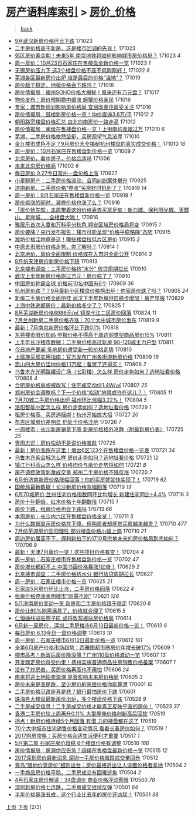 [房产语料库索引](../../README.md)  > [房价_价格](房价_价格.md)
====
> [back](../README.md)

- [9月武汉新房价格环比下跌](http://jkwz.applinzi.com/ittc/7027757280077022225.html#9%E6%9C%88%E6%AD%A6%E6%B1%89%E6%96%B0%E6%88%BF%E4%BB%B7%E6%A0%BC%E7%8E%AF%E6%AF%94%E4%B8%8B%E8%B7%8C) 171023  
- [二手房价格高于新房，这是楼市回调的先兆！](http://jkwz.applinzi.com/ittc/7027685170394694673.html#%E4%BA%8C%E6%89%8B%E6%88%BF%E4%BB%B7%E6%A0%BC%E9%AB%98%E4%BA%8E%E6%96%B0%E6%88%BF%EF%BC%8C%E8%BF%99%E6%98%AF%E6%A5%BC%E5%B8%82%E5%9B%9E%E8%B0%83%E7%9A%84%E5%85%88%E5%85%86%EF%BC%81) 171023  
- [郊区房价黄金期！未来5年 南京地铁将如何影响城市房价格局？](http://jkwz.applinzi.com/ittc/7027655320967578641.html#%E9%83%8A%E5%8C%BA%E6%88%BF%E4%BB%B7%E9%BB%84%E9%87%91%E6%9C%9F%EF%BC%81%E6%9C%AA%E6%9D%A55%E5%B9%B4+%E5%8D%97%E4%BA%AC%E5%9C%B0%E9%93%81%E5%B0%86%E5%A6%82%E4%BD%95%E5%BD%B1%E5%93%8D%E5%9F%8E%E5%B8%82%E6%88%BF%E4%BB%B7%E6%A0%BC%E5%B1%80%EF%BC%9F) 171023 *4* 
- [周一房价：10月23日石家庄在售楼盘全新价格一览](http://jkwz.applinzi.com/ittc/7027566960731227153.html#%E5%91%A8%E4%B8%80%E6%88%BF%E4%BB%B7%EF%BC%9A10%E6%9C%8823%E6%97%A5%E7%9F%B3%E5%AE%B6%E5%BA%84%E5%9C%A8%E5%94%AE%E6%A5%BC%E7%9B%98%E5%85%A8%E6%96%B0%E4%BB%B7%E6%A0%BC%E4%B8%80%E8%A7%88) 171023 *1* 
- [无锡房价压力下 这3个楼盘价格不高不低刚刚好！](http://jkwz.applinzi.com/ittc/7027169019256374289.html#%E6%97%A0%E9%94%A1%E6%88%BF%E4%BB%B7%E5%8E%8B%E5%8A%9B%E4%B8%8B+%E8%BF%993%E4%B8%AA%E6%A5%BC%E7%9B%98%E4%BB%B7%E6%A0%BC%E4%B8%8D%E9%AB%98%E4%B8%8D%E4%BD%8E%E5%88%9A%E5%88%9A%E5%A5%BD%EF%BC%81) 171022 *8* 
- [芜湖各区最新房价出炉 谁是最后的价格“洼地”？](http://jkwz.applinzi.com/ittc/7026064541656548369.html#%E8%8A%9C%E6%B9%96%E5%90%84%E5%8C%BA%E6%9C%80%E6%96%B0%E6%88%BF%E4%BB%B7%E5%87%BA%E7%82%89+%E8%B0%81%E6%98%AF%E6%9C%80%E5%90%8E%E7%9A%84%E4%BB%B7%E6%A0%BC%E2%80%9C%E6%B4%BC%E5%9C%B0%E2%80%9D%EF%BC%9F) 171019  
- [房价趋于稳定，地板价格会下跌吗？](http://jkwz.applinzi.com/ittc/7025733122136736785.html#%E6%88%BF%E4%BB%B7%E8%B6%8B%E4%BA%8E%E7%A8%B3%E5%AE%9A%EF%BC%8C%E5%9C%B0%E6%9D%BF%E4%BB%B7%E6%A0%BC%E4%BC%9A%E4%B8%8B%E8%B7%8C%E5%90%97%EF%BC%9F) 171018  
- [房价情报局：福州SOHO价格大揭秘！原来还有万元盘？](http://jkwz.applinzi.com/ittc/7025457055761171473.html#%E6%88%BF%E4%BB%B7%E6%83%85%E6%8A%A5%E5%B1%80%EF%BC%9A%E7%A6%8F%E5%B7%9ESOHO%E4%BB%B7%E6%A0%BC%E5%A4%A7%E6%8F%AD%E7%A7%98%EF%BC%81%E5%8E%9F%E6%9D%A5%E8%BF%98%E6%9C%89%E4%B8%87%E5%85%83%E7%9B%98%EF%BC%9F) 171017  
- [物价发布：房价预期稳中缓涨 螃蟹价格亲民](http://jkwz.applinzi.com/ittc/7025091469910754320.html#%E7%89%A9%E4%BB%B7%E5%8F%91%E5%B8%83%EF%BC%9A%E6%88%BF%E4%BB%B7%E9%A2%84%E6%9C%9F%E7%A8%B3%E4%B8%AD%E7%BC%93%E6%B6%A8+%E8%9E%83%E8%9F%B9%E4%BB%B7%E6%A0%BC%E4%BA%B2%E6%B0%91) 171016  
- [专家：城市新规划影响房价格局 宜居改善住房受关注](http://jkwz.applinzi.com/ittc/7024963905670087696.html#%E4%B8%93%E5%AE%B6%EF%BC%9A%E5%9F%8E%E5%B8%82%E6%96%B0%E8%A7%84%E5%88%92%E5%BD%B1%E5%93%8D%E6%88%BF%E4%BB%B7%E6%A0%BC%E5%B1%80+%E5%AE%9C%E5%B1%85%E6%94%B9%E5%96%84%E4%BD%8F%E6%88%BF%E5%8F%97%E5%85%B3%E6%B3%A8) 171016  
- [房价情报局：鼓楼新房价格一览！均价直逼3.6万/平](http://jkwz.applinzi.com/ittc/7023573095531676689.html#%E6%88%BF%E4%BB%B7%E6%83%85%E6%8A%A5%E5%B1%80%EF%BC%9A%E9%BC%93%E6%A5%BC%E6%96%B0%E6%88%BF%E4%BB%B7%E6%A0%BC%E4%B8%80%E8%A7%88%EF%BC%81%E5%9D%87%E4%BB%B7%E7%9B%B4%E9%80%BC3.6%E4%B8%87%2F%E5%B9%B3) 171012 *2* 
- [朝阳路旁楼盘价格汇总 由北向南房价一路走高](http://jkwz.applinzi.com/ittc/7023335017978266640.html#%E6%9C%9D%E9%98%B3%E8%B7%AF%E6%97%81%E6%A5%BC%E7%9B%98%E4%BB%B7%E6%A0%BC%E6%B1%87%E6%80%BB+%E7%94%B1%E5%8C%97%E5%90%91%E5%8D%97%E6%88%BF%E4%BB%B7%E4%B8%80%E8%B7%AF%E8%B5%B0%E9%AB%98) 171012  
- [房价情报局：闽侯在售楼盘价格一览！上街南屿涨幅过万](http://jkwz.applinzi.com/ittc/7022859161359090705.html#%E6%88%BF%E4%BB%B7%E6%83%85%E6%8A%A5%E5%B1%80%EF%BC%9A%E9%97%BD%E4%BE%AF%E5%9C%A8%E5%94%AE%E6%A5%BC%E7%9B%98%E4%BB%B7%E6%A0%BC%E4%B8%80%E8%A7%88%EF%BC%81%E4%B8%8A%E8%A1%97%E5%8D%97%E5%B1%BF%E6%B6%A8%E5%B9%85%E8%BF%87%E4%B8%87) 171010 *6* 
- [芜湖，二手房价格依然坚挺，买房观望气息浓厚](http://jkwz.applinzi.com/ittc/7022773450643604497.html#%E8%8A%9C%E6%B9%96%EF%BC%8C%E4%BA%8C%E6%89%8B%E6%88%BF%E4%BB%B7%E6%A0%BC%E4%BE%9D%E7%84%B6%E5%9D%9A%E6%8C%BA%EF%BC%8C%E4%B9%B0%E6%88%BF%E8%A7%82%E6%9C%9B%E6%B0%94%E6%81%AF%E6%B5%93%E5%8E%9A) 171010  
- [金九楼市成色不足？9月房价大全揭秘杭州楼盘的真实成交价格！](http://jkwz.applinzi.com/ittc/7022736566664037393.html#%E9%87%91%E4%B9%9D%E6%A5%BC%E5%B8%82%E6%88%90%E8%89%B2%E4%B8%8D%E8%B6%B3%EF%BC%9F9%E6%9C%88%E6%88%BF%E4%BB%B7%E5%A4%A7%E5%85%A8%E6%8F%AD%E7%A7%98%E6%9D%AD%E5%B7%9E%E6%A5%BC%E7%9B%98%E7%9A%84%E7%9C%9F%E5%AE%9E%E6%88%90%E4%BA%A4%E4%BB%B7%E6%A0%BC%EF%BC%81) 171010 *16* 
- [周一房价：10月石家庄在售楼盘新价格一览](http://jkwz.applinzi.com/ittc/7022394808398775312.html#%E5%91%A8%E4%B8%80%E6%88%BF%E4%BB%B7%EF%BC%9A10%E6%9C%88%E7%9F%B3%E5%AE%B6%E5%BA%84%E5%9C%A8%E5%94%AE%E6%A5%BC%E7%9B%98%E6%96%B0%E4%BB%B7%E6%A0%BC%E4%B8%80%E8%A7%88) 171009 *7* 
- [北京房价，看中房子，价格合适吗](http://jkwz.applinzi.com/ittc/7021465495960814608.html#%E5%8C%97%E4%BA%AC%E6%88%BF%E4%BB%B7%EF%BC%8C%E7%9C%8B%E4%B8%AD%E6%88%BF%E5%AD%90%EF%BC%8C%E4%BB%B7%E6%A0%BC%E5%90%88%E9%80%82%E5%90%97) 171006  
- [未来北京房价格局](http://jkwz.applinzi.com/ittc/7019795413505410065.html#%E6%9C%AA%E6%9D%A5%E5%8C%97%E4%BA%AC%E6%88%BF%E4%BB%B7%E6%A0%BC%E5%B1%80) 171002 *6* 
- [每日房价 9.27今日常州一盘价格上涨](http://jkwz.applinzi.com/ittc/7017776016888693776.html#%E6%AF%8F%E6%97%A5%E6%88%BF%E4%BB%B7+9.27%E4%BB%8A%E6%97%A5%E5%B8%B8%E5%B7%9E%E4%B8%80%E7%9B%98%E4%BB%B7%E6%A0%BC%E4%B8%8A%E6%B6%A8) 170927  
- [小童聊房产：二手房价格波动，合同纠纷案件攀升](http://jkwz.applinzi.com/ittc/7017166679531062288.html#%E5%B0%8F%E7%AB%A5%E8%81%8A%E6%88%BF%E4%BA%A7%EF%BC%9A%E4%BA%8C%E6%89%8B%E6%88%BF%E4%BB%B7%E6%A0%BC%E6%B3%A2%E5%8A%A8%EF%BC%8C%E5%90%88%E5%90%8C%E7%BA%A0%E7%BA%B7%E6%A1%88%E4%BB%B6%E6%94%80%E5%8D%87) 170925  
- [济南新房、二手房价格“停涨”买房好时机到了？](http://jkwz.applinzi.com/ittc/7015073281512834064.html#%E6%B5%8E%E5%8D%97%E6%96%B0%E6%88%BF%E3%80%81%E4%BA%8C%E6%89%8B%E6%88%BF%E4%BB%B7%E6%A0%BC%E2%80%9C%E5%81%9C%E6%B6%A8%E2%80%9D%E4%B9%B0%E6%88%BF%E5%A5%BD%E6%97%B6%E6%9C%BA%E5%88%B0%E4%BA%86%EF%BC%9F) 170919 *14* 
- [周一房价：9月石家庄在售楼盘新价格一览](http://jkwz.applinzi.com/ittc/7014573235671401489.html#%E5%91%A8%E4%B8%80%E6%88%BF%E4%BB%B7%EF%BC%9A9%E6%9C%88%E7%9F%B3%E5%AE%B6%E5%BA%84%E5%9C%A8%E5%94%AE%E6%A5%BC%E7%9B%98%E6%96%B0%E4%BB%B7%E6%A0%BC%E4%B8%80%E8%A7%88) 170918 *1* 
- [房价疯涨的同时，装修价格也涨了么？](http://jkwz.applinzi.com/ittc/7013951311878571024.html#%E6%88%BF%E4%BB%B7%E7%96%AF%E6%B6%A8%E7%9A%84%E5%90%8C%E6%97%B6%EF%BC%8C%E8%A3%85%E4%BF%AE%E4%BB%B7%E6%A0%BC%E4%B9%9F%E6%B6%A8%E4%BA%86%E4%B9%88%EF%BC%9F) 170916  
- [「房价抢先知」本周带着这份价格表去买房足矣！新力城、保利阳光城、天麓山、星岸城……全楼盘大咖！](http://jkwz.applinzi.com/ittc/7013720736441828368.html#%E3%80%8C%E6%88%BF%E4%BB%B7%E6%8A%A2%E5%85%88%E7%9F%A5%E3%80%8D%E6%9C%AC%E5%91%A8%E5%B8%A6%E7%9D%80%E8%BF%99%E4%BB%BD%E4%BB%B7%E6%A0%BC%E8%A1%A8%E5%8E%BB%E4%B9%B0%E6%88%BF%E8%B6%B3%E7%9F%A3%EF%BC%81%E6%96%B0%E5%8A%9B%E5%9F%8E%E3%80%81%E4%BF%9D%E5%88%A9%E9%98%B3%E5%85%89%E5%9F%8E%E3%80%81%E5%A4%A9%E9%BA%93%E5%B1%B1%E3%80%81%E6%98%9F%E5%B2%B8%E5%9F%8E%E2%80%A6%E2%80%A6%E5%85%A8%E6%A5%BC%E7%9B%98%E5%A4%A7%E5%92%96%EF%BC%81) 170916  
- [雅居乐首次入厦和万科平分秋色 翔安区域房价格局将变](http://jkwz.applinzi.com/ittc/7013513127214449681.html#%E9%9B%85%E5%B1%85%E4%B9%90%E9%A6%96%E6%AC%A1%E5%85%A5%E5%8E%A6%E5%92%8C%E4%B8%87%E7%A7%91%E5%B9%B3%E5%88%86%E7%A7%8B%E8%89%B2+%E7%BF%94%E5%AE%89%E5%8C%BA%E5%9F%9F%E6%88%BF%E4%BB%B7%E6%A0%BC%E5%B1%80%E5%B0%86%E5%8F%98) 170915 *1* 
- [房价要降？央行发布报告：楼市可能呈现“价格平稳略降”态势](http://jkwz.applinzi.com/ittc/7013444436330283793.html#%E6%88%BF%E4%BB%B7%E8%A6%81%E9%99%8D%EF%BC%9F%E5%A4%AE%E8%A1%8C%E5%8F%91%E5%B8%83%E6%8A%A5%E5%91%8A%EF%BC%9A%E6%A5%BC%E5%B8%82%E5%8F%AF%E8%83%BD%E5%91%88%E7%8E%B0%E2%80%9C%E4%BB%B7%E6%A0%BC%E5%B9%B3%E7%A8%B3%E7%95%A5%E9%99%8D%E2%80%9D%E6%80%81%E5%8A%BF) 170915  
- [潍坊价格洼地竟是这！哪些楼盘拉低片区房价](http://jkwz.applinzi.com/ittc/7013322888684504080.html#%E6%BD%8D%E5%9D%8A%E4%BB%B7%E6%A0%BC%E6%B4%BC%E5%9C%B0%E7%AB%9F%E6%98%AF%E8%BF%99%EF%BC%81%E5%93%AA%E4%BA%9B%E6%A5%BC%E7%9B%98%E6%8B%89%E4%BD%8E%E7%89%87%E5%8C%BA%E6%88%BF%E4%BB%B7) 170915 *2* 
- [中原五市房价价格走势，你了解吗？](http://jkwz.applinzi.com/ittc/7013236607782749200.html#%E4%B8%AD%E5%8E%9F%E4%BA%94%E5%B8%82%E6%88%BF%E4%BB%B7%E4%BB%B7%E6%A0%BC%E8%B5%B0%E5%8A%BF%EF%BC%8C%E4%BD%A0%E4%BA%86%E8%A7%A3%E5%90%97%EF%BC%9F) 170914 *1* 
- [北京地价、房价全面限制 价格或在入市时全面公开](http://jkwz.applinzi.com/ittc/7013110155024270353.html#%E5%8C%97%E4%BA%AC%E5%9C%B0%E4%BB%B7%E3%80%81%E6%88%BF%E4%BB%B7%E5%85%A8%E9%9D%A2%E9%99%90%E5%88%B6+%E4%BB%B7%E6%A0%BC%E6%88%96%E5%9C%A8%E5%85%A5%E5%B8%82%E6%97%B6%E5%85%A8%E9%9D%A2%E5%85%AC%E5%BC%80) 170914 *3* 
- [9月份天津房价新房价格下降](http://jkwz.applinzi.com/ittc/7012811876533273360.html#9%E6%9C%88%E4%BB%BD%E5%A4%A9%E6%B4%A5%E6%88%BF%E4%BB%B7%E6%96%B0%E6%88%BF%E4%BB%B7%E6%A0%BC%E4%B8%8B%E9%99%8D) 170913  
- [北京楼市调查：二手房价格挤“水分” 放贷周期拉长](http://jkwz.applinzi.com/ittc/7011771037254173457.html#%E5%8C%97%E4%BA%AC%E6%A5%BC%E5%B8%82%E8%B0%83%E6%9F%A5%EF%BC%9A%E4%BA%8C%E6%89%8B%E6%88%BF%E4%BB%B7%E6%A0%BC%E6%8C%A4%E2%80%9C%E6%B0%B4%E5%88%86%E2%80%9D+%E6%94%BE%E8%B4%B7%E5%91%A8%E6%9C%9F%E6%8B%89%E9%95%BF) 170910  
- [武汉上半年新房价格刚过万元！房价稳了？](http://jkwz.applinzi.com/ittc/7011660495487238928.html#%E6%AD%A6%E6%B1%89%E4%B8%8A%E5%8D%8A%E5%B9%B4%E6%96%B0%E6%88%BF%E4%BB%B7%E6%A0%BC%E5%88%9A%E8%BF%87%E4%B8%87%E5%85%83%EF%BC%81%E6%88%BF%E4%BB%B7%E7%A8%B3%E4%BA%86%EF%BC%9F) 170910  
- [中国房价称霸全球 价格前10名中国有6个](http://jkwz.applinzi.com/ittc/7011332907753538577.html#%E4%B8%AD%E5%9B%BD%E6%88%BF%E4%BB%B7%E7%A7%B0%E9%9C%B8%E5%85%A8%E7%90%83+%E4%BB%B7%E6%A0%BC%E5%89%8D10%E5%90%8D%E4%B8%AD%E5%9B%BD%E6%9C%896%E4%B8%AA) 170909 *36* 
- [杭州房价跌了？9月最新小区楼盘价格榜出炉！你家房价跌了吗？](http://jkwz.applinzi.com/ittc/7009754843269563408.html#%E6%9D%AD%E5%B7%9E%E6%88%BF%E4%BB%B7%E8%B7%8C%E4%BA%86%EF%BC%9F9%E6%9C%88%E6%9C%80%E6%96%B0%E5%B0%8F%E5%8C%BA%E6%A5%BC%E7%9B%98%E4%BB%B7%E6%A0%BC%E6%A6%9C%E5%87%BA%E7%82%89%EF%BC%81%E4%BD%A0%E5%AE%B6%E6%88%BF%E4%BB%B7%E8%B7%8C%E4%BA%86%E5%90%97%EF%BC%9F) 170905 *24* 
- [新房二手房价格全面倒挂 武汉下半年新房供应稳步增加｜房产早报](http://jkwz.applinzi.com/ittc/7007157858603631632.html#%E6%96%B0%E6%88%BF%E4%BA%8C%E6%89%8B%E6%88%BF%E4%BB%B7%E6%A0%BC%E5%85%A8%E9%9D%A2%E5%80%92%E6%8C%82+%E6%AD%A6%E6%B1%89%E4%B8%8B%E5%8D%8A%E5%B9%B4%E6%96%B0%E6%88%BF%E4%BE%9B%E5%BA%94%E7%A8%B3%E6%AD%A5%E5%A2%9E%E5%8A%A0%EF%BD%9C%E6%88%BF%E4%BA%A7%E6%97%A9%E6%8A%A5) 170829  
- [上海中铁逸都房价：最新价格多少了？](http://jkwz.applinzi.com/ittc/7005793092534535185.html#%E4%B8%8A%E6%B5%B7%E4%B8%AD%E9%93%81%E9%80%B8%E9%83%BD%E6%88%BF%E4%BB%B7%EF%BC%9A%E6%9C%80%E6%96%B0%E4%BB%B7%E6%A0%BC%E5%A4%9A%E5%B0%91%E4%BA%86%EF%BC%9F) 170825 *1* 
- [8月芜湖新房价格8986元/㎡ 镜湖弋江二区房价回落](http://jkwz.applinzi.com/ittc/7005294790328189968.html#8%E6%9C%88%E8%8A%9C%E6%B9%96%E6%96%B0%E6%88%BF%E4%BB%B7%E6%A0%BC8986%E5%85%83%2F%E3%8E%A1+%E9%95%9C%E6%B9%96%E5%BC%8B%E6%B1%9F%E4%BA%8C%E5%8C%BA%E6%88%BF%E4%BB%B7%E5%9B%9E%E8%90%BD) 170824 *11* 
- [7月兰州新房二手房价格齐涨｜70个大中城市房价发布](http://jkwz.applinzi.com/ittc/7003531257013863440.html#7%E6%9C%88%E5%85%B0%E5%B7%9E%E6%96%B0%E6%88%BF%E4%BA%8C%E6%89%8B%E6%88%BF%E4%BB%B7%E6%A0%BC%E9%BD%90%E6%B6%A8%EF%BD%9C70%E4%B8%AA%E5%A4%A7%E4%B8%AD%E5%9F%8E%E5%B8%82%E6%88%BF%E4%BB%B7%E5%8F%91%E5%B8%83) 170819 *9* 
- [最新！7月南京新房价格环比下跌0.1%](http://jkwz.applinzi.com/ittc/7003085405954769936.html#%E6%9C%80%E6%96%B0%EF%BC%817%E6%9C%88%E5%8D%97%E4%BA%AC%E6%96%B0%E6%88%BF%E4%BB%B7%E6%A0%BC%E7%8E%AF%E6%AF%94%E4%B8%8B%E8%B7%8C0.1%25) 170818  
- [东莞楼市限价加码 申报价格不得高于周边同类型商品房价15%](http://jkwz.applinzi.com/ittc/7000572525069992977.html#%E4%B8%9C%E8%8E%9E%E6%A5%BC%E5%B8%82%E9%99%90%E4%BB%B7%E5%8A%A0%E7%A0%81+%E7%94%B3%E6%8A%A5%E4%BB%B7%E6%A0%BC%E4%B8%8D%E5%BE%97%E9%AB%98%E4%BA%8E%E5%91%A8%E8%BE%B9%E5%90%8C%E7%B1%BB%E5%9E%8B%E5%95%86%E5%93%81%E6%88%BF%E4%BB%B715%25) 170811  
- [上半年长沙楼市数据：二手房价格高过新房 90-120成主力户型](http://jkwz.applinzi.com/ittc/7000477796768678929.html#%E4%B8%8A%E5%8D%8A%E5%B9%B4%E9%95%BF%E6%B2%99%E6%A5%BC%E5%B8%82%E6%95%B0%E6%8D%AE%EF%BC%9A%E4%BA%8C%E6%89%8B%E6%88%BF%E4%BB%B7%E6%A0%BC%E9%AB%98%E8%BF%87%E6%96%B0%E6%88%BF+90-120%E6%88%90%E4%B8%BB%E5%8A%9B%E6%88%B7%E5%9E%8B) 170811  
- [今日地产要闻 多地房价遭受新一轮价格走势](http://jkwz.applinzi.com/ittc/6999866902598648848.html#%E4%BB%8A%E6%97%A5%E5%9C%B0%E4%BA%A7%E8%A6%81%E9%97%BB+%E5%A4%9A%E5%9C%B0%E6%88%BF%E4%BB%B7%E9%81%AD%E5%8F%97%E6%96%B0%E4%B8%80%E8%BD%AE%E4%BB%B7%E6%A0%BC%E8%B5%B0%E5%8A%BF) 170810  
- [上班族买房实用指南：官方发布广州各街道新房价格](http://jkwz.applinzi.com/ittc/6999837338170295312.html#%E4%B8%8A%E7%8F%AD%E6%97%8F%E4%B9%B0%E6%88%BF%E5%AE%9E%E7%94%A8%E6%8C%87%E5%8D%97%EF%BC%9A%E5%AE%98%E6%96%B9%E5%8F%91%E5%B8%83%E5%B9%BF%E5%B7%9E%E5%90%84%E8%A1%97%E9%81%93%E6%96%B0%E6%88%BF%E4%BB%B7%E6%A0%BC) 170809 *19* 
- [昆山四大房价洼地价格1.1万起！看哭了还得买！](http://jkwz.applinzi.com/ittc/6999424643398894608.html#%E6%98%86%E5%B1%B1%E5%9B%9B%E5%A4%A7%E6%88%BF%E4%BB%B7%E6%B4%BC%E5%9C%B0%E4%BB%B7%E6%A0%BC1.1%E4%B8%87%E8%B5%B7%EF%BC%81%E7%9C%8B%E5%93%AD%E4%BA%86%E8%BF%98%E5%BE%97%E4%B9%B0%EF%BC%81) 170808 *2* 
- [乌鲁木齐光明路建设广场（七彩楼）怎么样 房价走势如何？选地址看价格](http://jkwz.applinzi.com/ittc/6999403506883363857.html#%E4%B9%8C%E9%B2%81%E6%9C%A8%E9%BD%90%E5%85%89%E6%98%8E%E8%B7%AF%E5%BB%BA%E8%AE%BE%E5%B9%BF%E5%9C%BA%EF%BC%88%E4%B8%83%E5%BD%A9%E6%A5%BC%EF%BC%89%E6%80%8E%E4%B9%88%E6%A0%B7+%E6%88%BF%E4%BB%B7%E8%B5%B0%E5%8A%BF%E5%A6%82%E4%BD%95%EF%BC%9F%E9%80%89%E5%9C%B0%E5%9D%80%E7%9C%8B%E4%BB%B7%E6%A0%BC) 170808 *4* 
- [合肥房价格局或被改写！住宅成交均价1.4W/㎡](http://jkwz.applinzi.com/ittc/6998984922273154064.html#%E5%90%88%E8%82%A5%E6%88%BF%E4%BB%B7%E6%A0%BC%E5%B1%80%E6%88%96%E8%A2%AB%E6%94%B9%E5%86%99%EF%BC%81%E4%BD%8F%E5%AE%85%E6%88%90%E4%BA%A4%E5%9D%87%E4%BB%B71.4W%2F%E3%8E%A1) 170807 *25* 
- [郑州房价会调整吗？下一个价格“松动”地带或许在这儿？！](http://jkwz.applinzi.com/ittc/6998281486372176913.html#%E9%83%91%E5%B7%9E%E6%88%BF%E4%BB%B7%E4%BC%9A%E8%B0%83%E6%95%B4%E5%90%97%EF%BC%9F%E4%B8%8B%E4%B8%80%E4%B8%AA%E4%BB%B7%E6%A0%BC%E2%80%9C%E6%9D%BE%E5%8A%A8%E2%80%9D%E5%9C%B0%E5%B8%A6%E6%88%96%E8%AE%B8%E5%9C%A8%E8%BF%99%E5%84%BF%EF%BC%9F%EF%BC%81) 170805 *11* 
- [7月70城二手房价格出炉 福州环比涨幅3.22%！](http://jkwz.applinzi.com/ittc/6997882945694860305.html#7%E6%9C%8870%E5%9F%8E%E4%BA%8C%E6%89%8B%E6%88%BF%E4%BB%B7%E6%A0%BC%E5%87%BA%E7%82%89+%E7%A6%8F%E5%B7%9E%E7%8E%AF%E6%AF%94%E6%B6%A8%E5%B9%853.22%25%EF%BC%81) 170804 *5* 
- [洛阳智能小区怎么样 房价走势如何？选地址看价格](http://jkwz.applinzi.com/ittc/6995729020766127121.html#%E6%B4%9B%E9%98%B3%E6%99%BA%E8%83%BD%E5%B0%8F%E5%8C%BA%E6%80%8E%E4%B9%88%E6%A0%B7+%E6%88%BF%E4%BB%B7%E8%B5%B0%E5%8A%BF%E5%A6%82%E4%BD%95%EF%BC%9F%E9%80%89%E5%9C%B0%E5%9D%80%E7%9C%8B%E4%BB%B7%E6%A0%BC) 170729 *1* 
- [租房价格高，买房遇捆绑！杭州开始放大招](http://jkwz.applinzi.com/ittc/6995065749948072976.html#%E7%A7%9F%E6%88%BF%E4%BB%B7%E6%A0%BC%E9%AB%98%EF%BC%8C%E4%B9%B0%E6%88%BF%E9%81%87%E6%8D%86%E7%BB%91%EF%BC%81%E6%9D%AD%E5%B7%9E%E5%BC%80%E5%A7%8B%E6%94%BE%E5%A4%A7%E6%8B%9B) 170727 *20* 
- [布吉区域房价差明显 仍处于价格洼地](http://jkwz.applinzi.com/ittc/6994664287245960208.html#%E5%B8%83%E5%90%89%E5%8C%BA%E5%9F%9F%E6%88%BF%E4%BB%B7%E5%B7%AE%E6%98%8E%E6%98%BE+%E4%BB%8D%E5%A4%84%E4%BA%8E%E4%BB%B7%E6%A0%BC%E6%B4%BC%E5%9C%B0) 170726 *7* 
- [一周楼市｜长沙新房销量下降 新房价格格外冷静（附最新房价表）](http://jkwz.applinzi.com/ittc/6994191149731152913.html#%E4%B8%80%E5%91%A8%E6%A5%BC%E5%B8%82%EF%BD%9C%E9%95%BF%E6%B2%99%E6%96%B0%E6%88%BF%E9%94%80%E9%87%8F%E4%B8%8B%E9%99%8D+%E6%96%B0%E6%88%BF%E4%BB%B7%E6%A0%BC%E6%A0%BC%E5%A4%96%E5%86%B7%E9%9D%99%EF%BC%88%E9%99%84%E6%9C%80%E6%96%B0%E6%88%BF%E4%BB%B7%E8%A1%A8%EF%BC%89) 170725 *25* 
- [壹周志识｜房价松动不是说价格普跌](http://jkwz.applinzi.com/ittc/6994179232102876177.html#%E5%A3%B9%E5%91%A8%E5%BF%97%E8%AF%86%EF%BD%9C%E6%88%BF%E4%BB%B7%E6%9D%BE%E5%8A%A8%E4%B8%8D%E6%98%AF%E8%AF%B4%E4%BB%B7%E6%A0%BC%E6%99%AE%E8%B7%8C) 170725  
- [最新！房价涨跌在这里！烟台6区123个在售楼盘价格一览表](http://jkwz.applinzi.com/ittc/6992703346916721681.html#%E6%9C%80%E6%96%B0%EF%BC%81%E6%88%BF%E4%BB%B7%E6%B6%A8%E8%B7%8C%E5%9C%A8%E8%BF%99%E9%87%8C%EF%BC%81%E7%83%9F%E5%8F%B06%E5%8C%BA123%E4%B8%AA%E5%9C%A8%E5%94%AE%E6%A5%BC%E7%9B%98%E4%BB%B7%E6%A0%BC%E4%B8%80%E8%A7%88%E8%A1%A8) 170721 *34* 
- [乌鲁木齐紫金城怎么样 房价走势如何？选地址看价格](http://jkwz.applinzi.com/ittc/6992696192990184464.html#%E4%B9%8C%E9%B2%81%E6%9C%A8%E9%BD%90%E7%B4%AB%E9%87%91%E5%9F%8E%E6%80%8E%E4%B9%88%E6%A0%B7+%E6%88%BF%E4%BB%B7%E8%B5%B0%E5%8A%BF%E5%A6%82%E4%BD%95%EF%BC%9F%E9%80%89%E5%9C%B0%E5%9D%80%E7%9C%8B%E4%BB%B7%E6%A0%BC) 170721 *12* 
- [镇江万科蓝山怎么样 价格均价与房价走势将如何](http://jkwz.applinzi.com/ittc/6992687448143168529.html#%E9%95%87%E6%B1%9F%E4%B8%87%E7%A7%91%E8%93%9D%E5%B1%B1%E6%80%8E%E4%B9%88%E6%A0%B7+%E4%BB%B7%E6%A0%BC%E5%9D%87%E4%BB%B7%E4%B8%8E%E6%88%BF%E4%BB%B7%E8%B5%B0%E5%8A%BF%E5%B0%86%E5%A6%82%E4%BD%95) 170721 *8* 
- [房产调控政策刺激成交量 郑州二手房价格不降反涨](http://jkwz.applinzi.com/ittc/6992314149588435985.html#%E6%88%BF%E4%BA%A7%E8%B0%83%E6%8E%A7%E6%94%BF%E7%AD%96%E5%88%BA%E6%BF%80%E6%88%90%E4%BA%A4%E9%87%8F+%E9%83%91%E5%B7%9E%E4%BA%8C%E6%89%8B%E6%88%BF%E4%BB%B7%E6%A0%BC%E4%B8%8D%E9%99%8D%E5%8F%8D%E6%B6%A8) 170720 *7* 
- [6月份济南新房价格涨幅回落！你的买房梦就快实现了！](http://jkwz.applinzi.com/ittc/6992037328238150673.html#6%E6%9C%88%E4%BB%BD%E6%B5%8E%E5%8D%97%E6%96%B0%E6%88%BF%E4%BB%B7%E6%A0%BC%E6%B6%A8%E5%B9%85%E5%9B%9E%E8%90%BD%EF%BC%81%E4%BD%A0%E7%9A%84%E4%B9%B0%E6%88%BF%E6%A2%A6%E5%B0%B1%E5%BF%AB%E5%AE%9E%E7%8E%B0%E4%BA%86%EF%BC%81) 170719 *62* 
- [国统局最新数据！长沙新房价格涨幅回落](http://jkwz.applinzi.com/ittc/6991963182732936208.html#%E5%9B%BD%E7%BB%9F%E5%B1%80%E6%9C%80%E6%96%B0%E6%95%B0%E6%8D%AE%EF%BC%81%E9%95%BF%E6%B2%99%E6%96%B0%E6%88%BF%E4%BB%B7%E6%A0%BC%E6%B6%A8%E5%B9%85%E5%9B%9E%E8%90%BD) 170719 *19* 
- [6月70城房价 兰州住宅价格指数同环比均增长 新建住宅同比+4.4%](http://jkwz.applinzi.com/ittc/6991664904783004689.html#6%E6%9C%8870%E5%9F%8E%E6%88%BF%E4%BB%B7+%E5%85%B0%E5%B7%9E%E4%BD%8F%E5%AE%85%E4%BB%B7%E6%A0%BC%E6%8C%87%E6%95%B0%E5%90%8C%E7%8E%AF%E6%AF%94%E5%9D%87%E5%A2%9E%E9%95%BF+%E6%96%B0%E5%BB%BA%E4%BD%8F%E5%AE%85%E5%90%8C%E6%AF%94%2B4.4%25) 170718 *3* 
- [房价十年翻倍，红木价格十年翻数倍](http://jkwz.applinzi.com/ittc/6990529303169991696.html#%E6%88%BF%E4%BB%B7%E5%8D%81%E5%B9%B4%E7%BF%BB%E5%80%8D%EF%BC%8C%E7%BA%A2%E6%9C%A8%E4%BB%B7%E6%A0%BC%E5%8D%81%E5%B9%B4%E7%BF%BB%E6%95%B0%E5%80%8D) 170715 *1* 
- [房价下跌，租房价格也会下跌吗](http://jkwz.applinzi.com/ittc/6989810399489557521.html#%E6%88%BF%E4%BB%B7%E4%B8%8B%E8%B7%8C%EF%BC%8C%E7%A7%9F%E6%88%BF%E4%BB%B7%E6%A0%BC%E4%B9%9F%E4%BC%9A%E4%B8%8B%E8%B7%8C%E5%90%97) 170713 *66* 
- [本周房价｜长沙内六区在售楼盘价格全览！](http://jkwz.applinzi.com/ittc/6988991875363898372.html#%E6%9C%AC%E5%91%A8%E6%88%BF%E4%BB%B7%EF%BD%9C%E9%95%BF%E6%B2%99%E5%86%85%E5%85%AD%E5%8C%BA%E5%9C%A8%E5%94%AE%E6%A5%BC%E7%9B%98%E4%BB%B7%E6%A0%BC%E5%85%A8%E8%A7%88%EF%BC%81) 170711 *5* 
- [为什么数据显示房价格在下降，但购房者却感觉买房越来越贵？](http://jkwz.applinzi.com/ittc/6988766936950113284.html#%E4%B8%BA%E4%BB%80%E4%B9%88%E6%95%B0%E6%8D%AE%E6%98%BE%E7%A4%BA%E6%88%BF%E4%BB%B7%E6%A0%BC%E5%9C%A8%E4%B8%8B%E9%99%8D%EF%BC%8C%E4%BD%86%E8%B4%AD%E6%88%BF%E8%80%85%E5%8D%B4%E6%84%9F%E8%A7%89%E4%B9%B0%E6%88%BF%E8%B6%8A%E6%9D%A5%E8%B6%8A%E8%B4%B5%EF%BC%9F) 170710 *477* 
- [7月份芜湖房价回归理性 部分楼盘价格小幅上调](http://jkwz.applinzi.com/ittc/6988696464237528081.html#7%E6%9C%88%E4%BB%BD%E8%8A%9C%E6%B9%96%E6%88%BF%E4%BB%B7%E5%9B%9E%E5%BD%92%E7%90%86%E6%80%A7+%E9%83%A8%E5%88%86%E6%A5%BC%E7%9B%98%E4%BB%B7%E6%A0%BC%E5%B0%8F%E5%B9%85%E4%B8%8A%E8%B0%83) 170710 *21* 
- [周边房价居高不下，保利新拍下的1710号宗地未来的房价格局到底如何？](http://jkwz.applinzi.com/ittc/6987144083284689925.html#%E5%91%A8%E8%BE%B9%E6%88%BF%E4%BB%B7%E5%B1%85%E9%AB%98%E4%B8%8D%E4%B8%8B%EF%BC%8C%E4%BF%9D%E5%88%A9%E6%96%B0%E6%8B%8D%E4%B8%8B%E7%9A%841710%E5%8F%B7%E5%AE%97%E5%9C%B0%E6%9C%AA%E6%9D%A5%E7%9A%84%E6%88%BF%E4%BB%B7%E6%A0%BC%E5%B1%80%E5%88%B0%E5%BA%95%E5%A6%82%E4%BD%95%EF%BC%9F) 170706 *9* 
- [最新！天津7月房价一览！这些项目价格有变！](http://jkwz.applinzi.com/ittc/6986369994769040389.html#%E6%9C%80%E6%96%B0%EF%BC%81%E5%A4%A9%E6%B4%A57%E6%9C%88%E6%88%BF%E4%BB%B7%E4%B8%80%E8%A7%88%EF%BC%81%E8%BF%99%E4%BA%9B%E9%A1%B9%E7%9B%AE%E4%BB%B7%E6%A0%BC%E6%9C%89%E5%8F%98%EF%BC%81) 170704 *4* 
- [周一房价：石家庄楼市在售楼盘新价格一览](http://jkwz.applinzi.com/ittc/6985816463557264388.html#%E5%91%A8%E4%B8%80%E6%88%BF%E4%BB%B7%EF%BC%9A%E7%9F%B3%E5%AE%B6%E5%BA%84%E6%A5%BC%E5%B8%82%E5%9C%A8%E5%94%AE%E6%A5%BC%E7%9B%98%E6%96%B0%E4%BB%B7%E6%A0%BC%E4%B8%80%E8%A7%88) 170702 *47* 
- [房价增长都赶不上 中国书画价格暴涨1亿倍！](http://jkwz.applinzi.com/ittc/6984632125847241733.html#%E6%88%BF%E4%BB%B7%E5%A2%9E%E9%95%BF%E9%83%BD%E8%B5%B6%E4%B8%8D%E4%B8%8A+%E4%B8%AD%E5%9B%BD%E4%B9%A6%E7%94%BB%E4%BB%B7%E6%A0%BC%E6%9A%B4%E6%B6%A81%E4%BA%BF%E5%80%8D%EF%BC%81) 170629 *2* 
- [北京楼市调查：二手房价格挤水分 银行放贷周期拉长](http://jkwz.applinzi.com/ittc/6983805958445614085.html#%E5%8C%97%E4%BA%AC%E6%A5%BC%E5%B8%82%E8%B0%83%E6%9F%A5%EF%BC%9A%E4%BA%8C%E6%89%8B%E6%88%BF%E4%BB%B7%E6%A0%BC%E6%8C%A4%E6%B0%B4%E5%88%86+%E9%93%B6%E8%A1%8C%E6%94%BE%E8%B4%B7%E5%91%A8%E6%9C%9F%E6%8B%89%E9%95%BF) 170627  
- [周一房价：石家庄楼市价格一览](http://jkwz.applinzi.com/ittc/6983118343396393988.html#%E5%91%A8%E4%B8%80%E6%88%BF%E4%BB%B7%EF%BC%9A%E7%9F%B3%E5%AE%B6%E5%BA%84%E6%A5%BC%E5%B8%82%E4%BB%B7%E6%A0%BC%E4%B8%80%E8%A7%88) 170625 *21* 
- [石家庄5月房价环比止涨，二手房价格回落](http://jkwz.applinzi.com/ittc/6981875920234087428.html#%E7%9F%B3%E5%AE%B6%E5%BA%845%E6%9C%88%E6%88%BF%E4%BB%B7%E7%8E%AF%E6%AF%94%E6%AD%A2%E6%B6%A8%EF%BC%8C%E4%BA%8C%E6%89%8B%E6%88%BF%E4%BB%B7%E6%A0%BC%E5%9B%9E%E8%90%BD) 170622 *4* 
- [租房价格停涨表明楼市“刚需不刚”](http://jkwz.applinzi.com/ittc/6981622913558922244.html#%E7%A7%9F%E6%88%BF%E4%BB%B7%E6%A0%BC%E5%81%9C%E6%B6%A8%E8%A1%A8%E6%98%8E%E6%A5%BC%E5%B8%82%E2%80%9C%E5%88%9A%E9%9C%80%E4%B8%8D%E5%88%9A%E2%80%9D) 170621 *126* 
- [5月济南房价变动一览 新房和二手房价格趋于稳定](http://jkwz.applinzi.com/ittc/6981186641799414788.html#5%E6%9C%88%E6%B5%8E%E5%8D%97%E6%88%BF%E4%BB%B7%E5%8F%98%E5%8A%A8%E4%B8%80%E8%A7%88+%E6%96%B0%E6%88%BF%E5%92%8C%E4%BA%8C%E6%89%8B%E6%88%BF%E4%BB%B7%E6%A0%BC%E8%B6%8B%E4%BA%8E%E7%A8%B3%E5%AE%9A) 170620 *6* 
- [房价让80%刚需满意了，价格就合理了](http://jkwz.applinzi.com/ittc/6979480454385107972.html#%E6%88%BF%E4%BB%B7%E8%AE%A980%25%E5%88%9A%E9%9C%80%E6%BB%A1%E6%84%8F%E4%BA%86%EF%BC%8C%E4%BB%B7%E6%A0%BC%E5%B0%B1%E5%90%88%E7%90%86%E4%BA%86) 170615 *5* 
- [仁恒曲线进驻燕子矶 或将改写板块房价格局](http://jkwz.applinzi.com/ittc/6978946414523450372.html#%E4%BB%81%E6%81%92%E6%9B%B2%E7%BA%BF%E8%BF%9B%E9%A9%BB%E7%87%95%E5%AD%90%E7%9F%B6+%E6%88%96%E5%B0%86%E6%94%B9%E5%86%99%E6%9D%BF%E5%9D%97%E6%88%BF%E4%BB%B7%E6%A0%BC%E5%B1%80) 170614  
- [6月新一周房价，深圳二手房楼市6月13日最新价格一览！](http://jkwz.applinzi.com/ittc/6978518436257727492.html#6%E6%9C%88%E6%96%B0%E4%B8%80%E5%91%A8%E6%88%BF%E4%BB%B7%EF%BC%8C%E6%B7%B1%E5%9C%B3%E4%BA%8C%E6%89%8B%E6%88%BF%E6%A5%BC%E5%B8%826%E6%9C%8813%E6%97%A5%E6%9C%80%E6%96%B0%E4%BB%B7%E6%A0%BC%E4%B8%80%E8%A7%88%EF%BC%81) 170613 *6* 
- [每日房价 6.13今日一盘价格调整](http://jkwz.applinzi.com/ittc/6978441097737929733.html#%E6%AF%8F%E6%97%A5%E6%88%BF%E4%BB%B7+6.13%E4%BB%8A%E6%97%A5%E4%B8%80%E7%9B%98%E4%BB%B7%E6%A0%BC%E8%B0%83%E6%95%B4) 170613 *10* 
- [周一房价：石家庄楼市6月12日最新价格一览](http://jkwz.applinzi.com/ittc/6978109242404766725.html#%E5%91%A8%E4%B8%80%E6%88%BF%E4%BB%B7%EF%BC%9A%E7%9F%B3%E5%AE%B6%E5%BA%84%E6%A5%BC%E5%B8%826%E6%9C%8812%E6%97%A5%E6%9C%80%E6%96%B0%E4%BB%B7%E6%A0%BC%E4%B8%80%E8%A7%88) 170612 *161* 
- [全美6月房产价格市场趋势：西雅图都市圈房价年增长破17%](http://jkwz.applinzi.com/ittc/6977176753981096964.html#%E5%85%A8%E7%BE%8E6%E6%9C%88%E6%88%BF%E4%BA%A7%E4%BB%B7%E6%A0%BC%E5%B8%82%E5%9C%BA%E8%B6%8B%E5%8A%BF%EF%BC%9A%E8%A5%BF%E9%9B%85%E5%9B%BE%E9%83%BD%E5%B8%82%E5%9C%88%E6%88%BF%E4%BB%B7%E5%B9%B4%E5%A2%9E%E9%95%BF%E7%A0%B417%25) 170609 *1* 
- [楼市高考！新政后房价降没降？广州110盘价格波动一览](http://jkwz.applinzi.com/ittc/6976495747510830084.html#%E6%A5%BC%E5%B8%82%E9%AB%98%E8%80%83%EF%BC%81%E6%96%B0%E6%94%BF%E5%90%8E%E6%88%BF%E4%BB%B7%E9%99%8D%E6%B2%A1%E9%99%8D%EF%BC%9F%E5%B9%BF%E5%B7%9E110%E7%9B%98%E4%BB%B7%E6%A0%BC%E6%B3%A2%E5%8A%A8%E4%B8%80%E8%A7%88) 170607 *13* 
- [开发商定房价将受约束！扬州实施普通商品住房销售价格备案](http://jkwz.applinzi.com/ittc/6976445153328759813.html#%E5%BC%80%E5%8F%91%E5%95%86%E5%AE%9A%E6%88%BF%E4%BB%B7%E5%B0%86%E5%8F%97%E7%BA%A6%E6%9D%9F%EF%BC%81%E6%89%AC%E5%B7%9E%E5%AE%9E%E6%96%BD%E6%99%AE%E9%80%9A%E5%95%86%E5%93%81%E4%BD%8F%E6%88%BF%E9%94%80%E5%94%AE%E4%BB%B7%E6%A0%BC%E5%A4%87%E6%A1%88) 170607 *1* 
- [没有了炒房者，买房价格再高也不用怕](http://jkwz.applinzi.com/ittc/6976049740046140420.html#%E6%B2%A1%E6%9C%89%E4%BA%86%E7%82%92%E6%88%BF%E8%80%85%EF%BC%8C%E4%B9%B0%E6%88%BF%E4%BB%B7%E6%A0%BC%E5%86%8D%E9%AB%98%E4%B9%9F%E4%B8%8D%E7%94%A8%E6%80%95) 170606 *24* 
- [南京将迎土地拍卖浪潮 是否影响未来房价格局](http://jkwz.applinzi.com/ittc/6975749411098330116.html#%E5%8D%97%E4%BA%AC%E5%B0%86%E8%BF%8E%E5%9C%9F%E5%9C%B0%E6%8B%8D%E5%8D%96%E6%B5%AA%E6%BD%AE+%E6%98%AF%E5%90%A6%E5%BD%B1%E5%93%8D%E6%9C%AA%E6%9D%A5%E6%88%BF%E4%BB%B7%E6%A0%BC%E5%B1%80) 170605 *3* 
- [房价未来是涨是跌，至少房价的底层价格你能算清](http://jkwz.applinzi.com/ittc/6974238292064076805.html#%E6%88%BF%E4%BB%B7%E6%9C%AA%E6%9D%A5%E6%98%AF%E6%B6%A8%E6%98%AF%E8%B7%8C%EF%BC%8C%E8%87%B3%E5%B0%91%E6%88%BF%E4%BB%B7%E7%9A%84%E5%BA%95%E5%B1%82%E4%BB%B7%E6%A0%BC%E4%BD%A0%E8%83%BD%E7%AE%97%E6%B8%85) 170601 *10* 
- [二手房价格见跌是喜是悲？银行最怕房价下跌](http://jkwz.applinzi.com/ittc/6974134001861133316.html#%E4%BA%8C%E6%89%8B%E6%88%BF%E4%BB%B7%E6%A0%BC%E8%A7%81%E8%B7%8C%E6%98%AF%E5%96%9C%E6%98%AF%E6%82%B2%EF%BC%9F%E9%93%B6%E8%A1%8C%E6%9C%80%E6%80%95%E6%88%BF%E4%BB%B7%E4%B8%8B%E8%B7%8C) 170601  
- [珠海各大楼盘最新房价出炉，多个楼盘价格下跌](http://jkwz.applinzi.com/ittc/6972734513258955781.html#%E7%8F%A0%E6%B5%B7%E5%90%84%E5%A4%A7%E6%A5%BC%E7%9B%98%E6%9C%80%E6%96%B0%E6%88%BF%E4%BB%B7%E5%87%BA%E7%82%89%EF%BC%8C%E5%A4%9A%E4%B8%AA%E6%A5%BC%E7%9B%98%E4%BB%B7%E6%A0%BC%E4%B8%8B%E8%B7%8C) 170528 *9* 
- [二手房成交信息！二手房成交价格才能真正反映宁波的房价！](http://jkwz.applinzi.com/ittc/6970857051486946309.html#%E4%BA%8C%E6%89%8B%E6%88%BF%E6%88%90%E4%BA%A4%E4%BF%A1%E6%81%AF%EF%BC%81%E4%BA%8C%E6%89%8B%E6%88%BF%E6%88%90%E4%BA%A4%E4%BB%B7%E6%A0%BC%E6%89%8D%E8%83%BD%E7%9C%9F%E6%AD%A3%E5%8F%8D%E6%98%A0%E5%AE%81%E6%B3%A2%E7%9A%84%E6%88%BF%E4%BB%B7%EF%BC%81) 170523 *37* 
- [香港二手房价较上周再升0.11% 大型屋苑价格创新高后回软](http://jkwz.applinzi.com/ittc/6969450569197421573.html#%E9%A6%99%E6%B8%AF%E4%BA%8C%E6%89%8B%E6%88%BF%E4%BB%B7%E8%BE%83%E4%B8%8A%E5%91%A8%E5%86%8D%E5%8D%870.11%25+%E5%A4%A7%E5%9E%8B%E5%B1%8B%E8%8B%91%E4%BB%B7%E6%A0%BC%E5%88%9B%E6%96%B0%E9%AB%98%E5%90%8E%E5%9B%9E%E8%BD%AF) 170519  
- [拐点！新房价格连续5个月回落 有潜 力的楼盘都在这了](http://jkwz.applinzi.com/ittc/6969383232872121348.html#%E6%8B%90%E7%82%B9%EF%BC%81%E6%96%B0%E6%88%BF%E4%BB%B7%E6%A0%BC%E8%BF%9E%E7%BB%AD5%E4%B8%AA%E6%9C%88%E5%9B%9E%E8%90%BD+%E6%9C%89%E6%BD%9C+%E5%8A%9B%E7%9A%84%E6%A5%BC%E7%9B%98%E9%83%BD%E5%9C%A8%E8%BF%99%E4%BA%86) 170519  
- [70个大中城市住宅销售价格变动情况 看看长春房价如何？](http://jkwz.applinzi.com/ittc/6969311189099086852.html#70%E4%B8%AA%E5%A4%A7%E4%B8%AD%E5%9F%8E%E5%B8%82%E4%BD%8F%E5%AE%85%E9%94%80%E5%94%AE%E4%BB%B7%E6%A0%BC%E5%8F%98%E5%8A%A8%E6%83%85%E5%86%B5+%E7%9C%8B%E7%9C%8B%E9%95%BF%E6%98%A5%E6%88%BF%E4%BB%B7%E5%A6%82%E4%BD%95%EF%BC%9F) 170519 *1* 
- [2017购房攻略：买房价格合适生活便利才重要](http://jkwz.applinzi.com/ittc/6968688498805572612.html#2017%E8%B4%AD%E6%88%BF%E6%94%BB%E7%95%A5%EF%BC%9A%E4%B9%B0%E6%88%BF%E4%BB%B7%E6%A0%BC%E5%90%88%E9%80%82%E7%94%9F%E6%B4%BB%E4%BE%BF%E5%88%A9%E6%89%8D%E9%87%8D%E8%A6%81) 170517 *1* 
- [5月第二周 石家庄房价趋稳 6个楼盘价格有调整](http://jkwz.applinzi.com/ittc/6968210863986050053.html#5%E6%9C%88%E7%AC%AC%E4%BA%8C%E5%91%A8+%E7%9F%B3%E5%AE%B6%E5%BA%84%E6%88%BF%E4%BB%B7%E8%B6%8B%E7%A8%B3+6%E4%B8%AA%E6%A5%BC%E7%9B%98%E4%BB%B7%E6%A0%BC%E6%9C%89%E8%B0%83%E6%95%B4) 170516 *166* 
- [房价情报局：房源供应告急？闽侯在售楼盘最新价格一览](http://jkwz.applinzi.com/ittc/6967921000980153348.html#%E6%88%BF%E4%BB%B7%E6%83%85%E6%8A%A5%E5%B1%80%EF%BC%9A%E6%88%BF%E6%BA%90%E4%BE%9B%E5%BA%94%E5%91%8A%E6%80%A5%EF%BC%9F%E9%97%BD%E4%BE%AF%E5%9C%A8%E5%94%AE%E6%A5%BC%E7%9B%98%E6%9C%80%E6%96%B0%E4%BB%B7%E6%A0%BC%E4%B8%80%E8%A7%88) 170515 *12* 
- [2017深圳房价最新消息 深圳一手房价格微跌成交量回升](http://jkwz.applinzi.com/ittc/6966702796714804229.html#2017%E6%B7%B1%E5%9C%B3%E6%88%BF%E4%BB%B7%E6%9C%80%E6%96%B0%E6%B6%88%E6%81%AF+%E6%B7%B1%E5%9C%B3%E4%B8%80%E6%89%8B%E6%88%BF%E4%BB%B7%E6%A0%BC%E5%BE%AE%E8%B7%8C%E6%88%90%E4%BA%A4%E9%87%8F%E5%9B%9E%E5%8D%87) 170512  
- [青岛“限地价竞房价”细则出台：房价最接近出让人设置价格者拿地](http://jkwz.applinzi.com/ittc/6963911307177755652.html#%E9%9D%92%E5%B2%9B%E2%80%9C%E9%99%90%E5%9C%B0%E4%BB%B7%E7%AB%9E%E6%88%BF%E4%BB%B7%E2%80%9D%E7%BB%86%E5%88%99%E5%87%BA%E5%8F%B0%EF%BC%9A%E6%88%BF%E4%BB%B7%E6%9C%80%E6%8E%A5%E8%BF%91%E5%87%BA%E8%AE%A9%E4%BA%BA%E8%AE%BE%E7%BD%AE%E4%BB%B7%E6%A0%BC%E8%80%85%E6%8B%BF%E5%9C%B0) 170504 *2* 
- [一手商品房价格平稳，二手房成交有回暖迹象](http://jkwz.applinzi.com/ittc/6963744942399685637.html#%E4%B8%80%E6%89%8B%E5%95%86%E5%93%81%E6%88%BF%E4%BB%B7%E6%A0%BC%E5%B9%B3%E7%A8%B3%EF%BC%8C%E4%BA%8C%E6%89%8B%E6%88%BF%E6%88%90%E4%BA%A4%E6%9C%89%E5%9B%9E%E6%9A%96%E8%BF%B9%E8%B1%A1) 170504 *2* 
- [4月石家庄房价解读：34盘调价 商业价格浮动惹眼](http://jkwz.applinzi.com/ittc/6963400362743563269.html#4%E6%9C%88%E7%9F%B3%E5%AE%B6%E5%BA%84%E6%88%BF%E4%BB%B7%E8%A7%A3%E8%AF%BB%EF%BC%9A34%E7%9B%98%E8%B0%83%E4%BB%B7+%E5%95%86%E4%B8%9A%E4%BB%B7%E6%A0%BC%E6%B5%AE%E5%8A%A8%E6%83%B9%E7%9C%BC) 170503 *78* 
- [深圳新房价格七连跌，二手房成交继续反弹](http://jkwz.applinzi.com/ittc/6962827302953026565.html#%E6%B7%B1%E5%9C%B3%E6%96%B0%E6%88%BF%E4%BB%B7%E6%A0%BC%E4%B8%83%E8%BF%9E%E8%B7%8C%EF%BC%8C%E4%BA%8C%E6%89%8B%E6%88%BF%E6%88%90%E4%BA%A4%E7%BB%A7%E7%BB%AD%E5%8F%8D%E5%BC%B9) 170501 *64* 
- [半年价格暴涨五成，这个行业比去年的房价还凶猛！](http://jkwz.applinzi.com/ittc/6962642551642260484.html#%E5%8D%8A%E5%B9%B4%E4%BB%B7%E6%A0%BC%E6%9A%B4%E6%B6%A8%E4%BA%94%E6%88%90%EF%BC%8C%E8%BF%99%E4%B8%AA%E8%A1%8C%E4%B8%9A%E6%AF%94%E5%8E%BB%E5%B9%B4%E7%9A%84%E6%88%BF%E4%BB%B7%E8%BF%98%E5%87%B6%E7%8C%9B%EF%BC%81) 170501 *36* 


 [上页](房价_价格.md) [下页](房价_价格1.md)          (2/3)